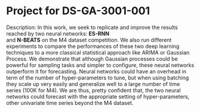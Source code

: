 # Project for DS-GA-3001-001
Description:
  In this work, we seek to replicate and improve the results reached by two neural networks: **ES-RNN**  
   and **N-BEATS** on the M4 dataset competition.
  We also run different experiments to compare the performances of these two deep learning techniques 
  to a more classical statistical approach like ARIMA or Gaussian Process.
  We demonstrate that although Gaussian processes could be powerful for sampling tasks and simpler to configure, 
  these neural networks outperform it for forecasting. Neural networks could have an overhead 
  in term of the number of hyper-parameters to tune, but when using batching they scale up very easily and
   generalize well to a large number of time series (100K for M4). We are thus, pretty confident that, 
   the two neural networks could forecast with the appropriate setting of hyper-parameters, 
   other univariate time series beyond the M4 dataset.  